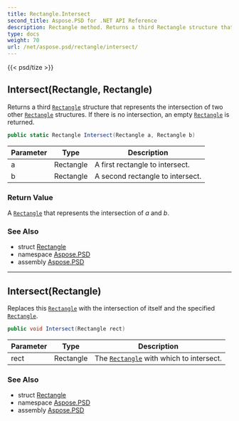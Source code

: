 ```yaml
---
title: Rectangle.Intersect
second_title: Aspose.PSD for .NET API Reference
description: Rectangle method. Returns a third Rectangle structure that represents the intersection of two other Rectangle structures. If there is no intersection an empty Rectangle is returned
type: docs
weight: 70
url: /net/aspose.psd/rectangle/intersect/
---
```

{{< psd/tize >}}
## Intersect(Rectangle, Rectangle)

Returns a third [`Rectangle`](../) structure that represents the intersection of two other [`Rectangle`](../) structures. If there is no intersection, an empty [`Rectangle`](../) is returned.

```csharp
public static Rectangle Intersect(Rectangle a, Rectangle b)
```

| Parameter | Type | Description |
| --- | --- | --- |
| a | Rectangle | A first rectangle to intersect. |
| b | Rectangle | A second rectangle to intersect. |

### Return Value

A [`Rectangle`](../) that represents the intersection of *a* and *b*.

### See Also

* struct [Rectangle](../)
* namespace [Aspose.PSD](../../rectangle/)
* assembly [Aspose.PSD](../../../)

---

## Intersect(Rectangle)

Replaces this [`Rectangle`](../) with the intersection of itself and the specified [`Rectangle`](../).

```csharp
public void Intersect(Rectangle rect)
```

| Parameter | Type | Description |
| --- | --- | --- |
| rect | Rectangle | The [`Rectangle`](../) with which to intersect. |

### See Also

* struct [Rectangle](../)
* namespace [Aspose.PSD](../../rectangle/)
* assembly [Aspose.PSD](../../../)


